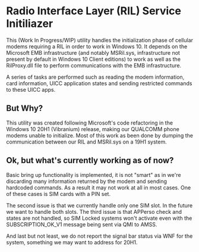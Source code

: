 # Radio Interface Layer (RIL) Service Initiliazer
This (Work In Progress/WIP) utility handles the initialization phase of cellular modems requiring a RIL in order to work in Windows 10. It depends on the Microsoft EMB infrastructure (and notably MSRil.sys, infrastructure not present by default in Windows 10 Client editions) to work as well as the RilProxy.dll file to perform communications with the EMB infrastructure.

A series of tasks are performed such as reading the modem information, card information, UICC  application states and sending restricted commands to these UICC apps.

## But Why?

This utility was created following Microsoft's code refactoring in the Windows 10 20H1 (Vibranium) release, making our QUALCOMM phone modems unable to initialize. Most of this work as been done by dumping the communication between our RIL and MSRil.sys on a 19H1 system.

## Ok, but what's currently working as of now?

Basic bring up functionality is implemented, it is not "smart" as in we're discarding many information returned by the modem and sending hardcoded commands. As a result it may not work at all in most cases.
One of these cases is SIM cards with a PIN set.

The second issue is that we currently handle only one SIM slot. In the future we want to handle both slots.
The third issue is that APPerso check and states are not handled, so SIM Locked systems won't activate even with the SUBSCRIPTION_OK_V1 message being sent via QMI to AMSS.

And last but not least, we do not report the signal bar status via WNF for the system, something we may want to address for 20H1.